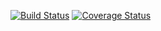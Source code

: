 [![Build Status](https://travis-ci.org/alexkunin/structure-parser.svg?branch=master)](https://travis-ci.org/alexkunin/structure-parser)
[![Coverage Status](https://coveralls.io/repos/github/alexkunin/structure-parser/badge.svg?branch=master)](https://coveralls.io/github/alexkunin/structure-parser?branch=master)